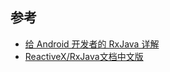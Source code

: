 ## 参考

- [给 Android 开发者的 RxJava 详解](http://gank.io/post/560e15be2dca930e00da1083)
- [ReactiveX/RxJava文档中文版](https://mcxiaoke.gitbooks.io/rxdocs/content/)